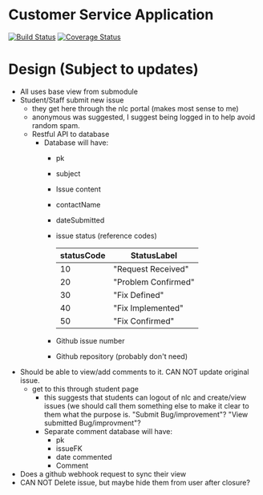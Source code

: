 # Customer Service Application

[![Build Status](https://travis-ci.org/dewv/customerServiceApp.svg?branch=master)](https://travis-ci.org/dewv/customerServiceApp)
[![Coverage Status](https://coveralls.io/repos/github/dewv/customerServiceApp/badge.svg?branch=master)](https://coveralls.io/github/dewv/customerServiceApp?branch=master)

# Design (Subject to updates)
- All uses base view from submodule
- Student/Staff submit new issue
  - they get here through the nlc portal (makes most sense to me)
  - anonymous was suggested, I suggest being logged in to help avoid random spam.
  - Restful API to database 
    - Database will have: 
      - pk
      - subject
      - Issue content
      - contactName
      - dateSubmitted
      - issue status (reference codes)  
      
        |  statusCode  |      StatusLabel      |  
        |     -----    |         -----         |  
        |      10      |  "Request Received"   |  
        |      20      |  "Problem Confirmed"  |  
        |      30      |  "Fix Defined"        |  
        |      40      |  "Fix Implemented"    |  
        |      50      |  "Fix Confirmed"      |  
      - Github issue number
      - Github repository (probably don't need)
- Should be able to view/add comments to it.  CAN NOT update original issue.
  - get to this through student page
    - this suggests that students can logout of nlc and create/view issues (we should call them something else to make it clear to them what the purpose is.  "Submit Bug/improvement"? "View submitted Bug/improvment"?  
    - Separate comment database will have:
      - pk
      - issueFK
      - date commented
      - Comment
 - Does a github webhook request to sync their view
- CAN NOT Delete issue, but maybe hide them from user after closure?
